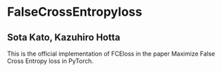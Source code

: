 # FalseCrossEntropyloss
Sota Kato, Kazuhiro Hotta
--------------------------------------------------------------------------------------------------------
This is the official implementation of FCEloss in the paper Maximize False Cross Entropy loss in PyTorch.
